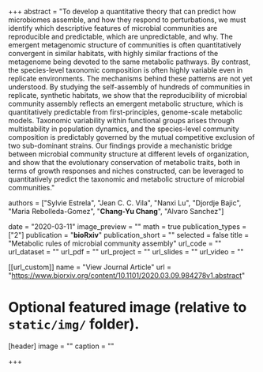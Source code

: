 +++
abstract = "To develop a quantitative theory that can predict how microbiomes assemble, and how they respond to perturbations, we must identify which descriptive features of microbial communities are reproducible and predictable, which are unpredictable, and why. The emergent metagenomic structure of communities is often quantitatively convergent in similar habitats, with highly similar fractions of the metagenome being devoted to the same metabolic pathways. By contrast, the species-level taxonomic composition is often highly variable even in replicate environments. The mechanisms behind these patterns are not yet understood. By studying the self-assembly of hundreds of communities in replicate, synthetic habitats, we show that the reproducibility of microbial community assembly reflects an emergent metabolic structure, which is quantitatively predictable from first-principles, genome-scale metabolic models. Taxonomic variability within functional groups arises through multistability in population dynamics, and the species-level community composition is predictably governed by the mutual competitive exclusion of two sub-dominant strains. Our findings provide a mechanistic bridge between microbial community structure at different levels of organization, and show that the evolutionary conservation of metabolic traits, both in terms of growth responses and niches constructed, can be leveraged to quantitatively predict the taxonomic and metabolic structure of microbial communities."

authors = ["Sylvie Estrela", "Jean C. C. Vila", "Nanxi Lu", "Djordje Bajic", "Maria Rebolleda-Gomez", "**Chang-Yu Chang**", "Alvaro Sanchez"]

date = "2020-03-11"
image_preview = ""
math = true
publication_types = ["2"]
publication = "**bioRxiv**"
publication_short = ""
selected = false
title = "Metabolic rules of microbial community assembly"
url_code = ""
url_dataset = ""
url_pdf = ""
url_project = ""
url_slides = ""
url_video = ""

[[url_custom]]
name = "View Journal Article"
url = "https://www.biorxiv.org/content/10.1101/2020.03.09.984278v1.abstract"

# Optional featured image (relative to `static/img/` folder).
[header]
image = ""
caption = ""

+++


